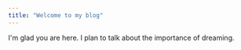 ```yaml
---
title: "Welcome to my blog"
---
```


I'm glad you are here. I plan to talk about the importance of dreaming.
